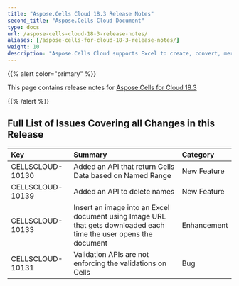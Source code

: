 ```yaml
---
title: "Aspose.Cells Cloud 18.3 Release Notes"
second_title: "Aspose.Cells Cloud Document"
type: docs
url: /aspose-cells-cloud-18-3-release-notes/
aliases: [/aspose-cells-for-cloud-18-3-release-notes/]
weight: 10
description: "Aspose.Cells Cloud supports Excel to create, convert, merge, split, protected, inner object operation, and so on."
---
```


{{% alert color="primary" %}} 

This page contains release notes for [Aspose.Cells for Cloud 18.3](https://apireference.aspose.cloud/cells/)

{{% /alert %}} 
## **Full List of Issues Covering all Changes in this Release**

|**Key**|**Summary**|**Category**|
| :- | :- | :- |
|CELLSCLOUD-10130|Added an API that return Cells Data based on Named Range|New Feature|
|CELLSCLOUD-10139|Added an API to delete names|New Feature|
|CELLSCLOUD-10133|Insert an image into an Excel document using Image URL that gets downloaded each time the user opens the document|Enhancement|
|CELLSCLOUD-10131|Validation APIs are not enforcing the validations on Cells|Bug|

